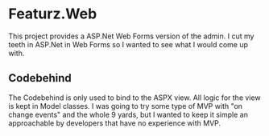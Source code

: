Featurz.Web
===========

This project provides a ASP.Net Web Forms version of the admin. I cut my teeth
in ASP.Net in Web Forms so I wanted to see what I would come up with.

Codebehind
------------

The Codebehind is only used to bind to the ASPX view. All logic for the view is
kept in Model classes. I was going to try some type of MVP with "on change 
events" and the whole 9 yards, but I wanted to keep it simple an approachable
by developers that have no experience with MVP.